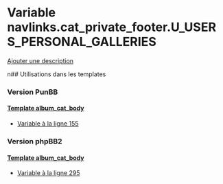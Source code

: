 # Variable navlinks.cat_private_footer.U_USERS_PERSONAL_GALLERIES
[Ajouter une description](https://fa-tvars.appspot.com/navlinks.cat_private_footer.U_USERS_PERSONAL_GALLERIES)

n## Utilisations dans les templates

### Version PunBB

#### [Template album_cat_body](punbb/album_cat_body.md)
* [Variable à la ligne 155](../punbb/album_cat_body.tpl#L155)

### Version phpBB2

#### [Template album_cat_body](subsilver/album_cat_body.md)
* [Variable à la ligne 295](../subsilver/album_cat_body.tpl#L295)